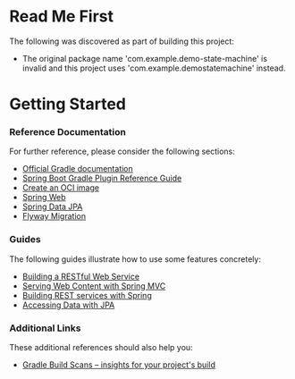 # Read Me First
The following was discovered as part of building this project:

* The original package name 'com.example.demo-state-machine' is invalid and this project uses 'com.example.demostatemachine' instead.

# Getting Started

### Reference Documentation
For further reference, please consider the following sections:

* [Official Gradle documentation](https://docs.gradle.org)
* [Spring Boot Gradle Plugin Reference Guide](https://docs.spring.io/spring-boot/docs/2.5.0/gradle-plugin/reference/html/)
* [Create an OCI image](https://docs.spring.io/spring-boot/docs/2.5.0/gradle-plugin/reference/html/#build-image)
* [Spring Web](https://docs.spring.io/spring-boot/docs/2.5.0/reference/htmlsingle/#boot-features-developing-web-applications)
* [Spring Data JPA](https://docs.spring.io/spring-boot/docs/2.5.0/reference/htmlsingle/#boot-features-jpa-and-spring-data)
* [Flyway Migration](https://docs.spring.io/spring-boot/docs/2.5.0/reference/htmlsingle/#howto-execute-flyway-database-migrations-on-startup)

### Guides
The following guides illustrate how to use some features concretely:

* [Building a RESTful Web Service](https://spring.io/guides/gs/rest-service/)
* [Serving Web Content with Spring MVC](https://spring.io/guides/gs/serving-web-content/)
* [Building REST services with Spring](https://spring.io/guides/tutorials/bookmarks/)
* [Accessing Data with JPA](https://spring.io/guides/gs/accessing-data-jpa/)

### Additional Links
These additional references should also help you:

* [Gradle Build Scans – insights for your project's build](https://scans.gradle.com#gradle)

